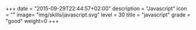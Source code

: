 +++
date = "2015-09-29T22:44:57+02:00"
description = "Javascript"
icon = ""
image= "img/skills/javascript.svg"
level = 30
title = "javascript"
grade = "good"
weight=0
+++

